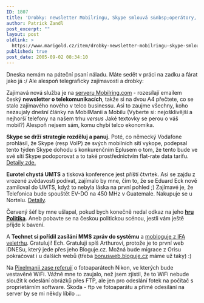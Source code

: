```yaml
---
ID: 1807
title: 'Drobky: newsletter Mobilringu, Skype smlouvá s&nbsp;operátory, Technet via MMS, Eurotel UMTS, WiFi Nikon a&nbsp;další'
author: Patrick Zandl
post_excerpt: ""
layout: post
oldlink: >
  https://www.marigold.cz/item/drobky-newsletter-mobilringu-skype-smlouva-s-operatory-technet-via-mms-eurotel-umts-wifi-nikon-a-dalsi
published: true
post_date: 2005-09-02 08:34:10
---
```

<p>Dneska nemám na páteční psaní náladu. Máte sedět v práci na zadku a fárat jako já :/ Ale alespoň telegraficky zajímavosti a drobky:</p>

<p>Zajímavá nová služba je na <a href="http://www.mobilring.com/">serveru Mobilring.com</a> - rozesílají emailem český <strong>newsletter o telekomunikacích</strong>, takže si na dvou A4 přečtete, co se stalo zajímavého nového v telco businessu. Asi to zaujme všechny, koho nezaujaly dnešní články na MobilManii a Mobilu (Vyberte si: nejošklivější a nejhorší telefony na našem trhu <em>versus</em> Jaké textovky se perou o váš mobil?) Alespoň nejsem sám, komu chybí telco ekonomika. </p>

<p><strong>Skype se drží strategie rozděluj a panuj.</strong> Poté, co německý Vodafone prohlásil, že Skype (resp VoIP) ze svých mobilních sítí vykope, podepsal tento týden Skype dohodu s konkurenčním Eplusem o tom, že tento bude ve své síti Skype podoporovat a to také prostřednictvím flat-rate data tarifu. <a href="http://www.ccnmatthews.com/news/releases/show.jsp?action=showRelease&amp;actionFor=553773">Detaily zde.</a></p>

<p><strong>Eurotel chystá UMTS</strong> a tisková konference jest příští čtvrtek. Asi se zajdu z vrozené zvědavosti podívat, zajímalo by mne, čím to, že se Eduard Eck nově zamiloval do UMTS, když to nebyla láska na první pohled ;) Zajímavé je, že Telefonica bude spouštět EV-DO na 450 MHz v Guatemale. Nakupuje se u Nortelu. <a href="http://www.ccnmatthews.com/news/releases/show.jsp?action=showRelease&amp;actionFor=553686">Detaily</a>.</p>

<p>Červený šéf by mne ušlapal, pokud bych konečně nedal odkaz na jeho <a href="http://redboss.net/cz/games.php?gID=23"><strong>hru Politika</strong></a>. Aneb pobavte se na českou politickou scénou, jestli vám ještě přijde k bavení. </p>

<p>A <strong>Technet si pořídil zasílání MMS zpráv do systému</strong> a <a href="http://technet_idnes.bloguje.cz/">mobloguje z IFA veletrhu</a>. Gratuluji! Ech. Gratuluji spíš Arthurovi, protože je to první web iDNESu, který jede přes jeho Bloguje.cz. Možná bude migrace z Orisu pokračovat i u dalších webů (třeba <a href="http://bonusweb.bloguje.cz/">bonusweb.bloguje.cz</a> máme už taky) :)
</p>

<p>
Na <a href="http://pixelmanie.cz/podpora-zabudovaneho-bezdratoveho-lan-Clanek39.html">Pixelmanii zase referují</a> o fotoaparátech Nikon, ve kterých bude vestavěné WiFi. Vážně mne to zaujalo, než jsem zjistil, že to WiFi nebude sloužit k odeslání obrázků přes FTP, ale jen pro odeslání fotek na počítač s proprietárním software. Škoda - ftp ve fotoaparátu a přímé odesílání na server by se mi někdy líbilo ... 
</p>
